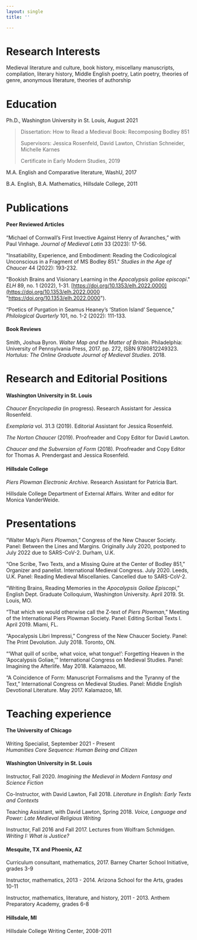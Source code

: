 ```yaml
---
layout: single
title: ''

---
```

# Research Interests

Medieval literature and culture, book history, miscellany manuscripts, compilation, literary history, Middle English poetry, Latin poetry, theories of genre, anonymous literature, theories of authorship

# Education

Ph.D., Washington University in St. Louis, August 2021

> Dissertation: How to Read a Medieval Book: Recomposing Bodley 851
>
> Supervisors: Jessica Rosenfeld, David Lawton, Christian Schneider, Michelle Karnes
>
> Certificate in Early Modern Studies, 2019

M.A. English and Comparative literature, WashU, 2017

B.A. English, B.A. Mathematics, Hillsdale College, 2011

# Publications

#### Peer Reviewed Articles

“Michael of Cornwall’s First Invective Against Henry of Avranches,” with Paul Vinhage. _Journal of Medieval Latin_ 33 (2023): 17-56.

"Insatiability, Experience, and Embodiment: Reading the Codicological Unconscious in a Fragment of MS Bodley 851." _Studies in the Age of Chaucer_ 44 (2022): 193-232.

"Bookish Brains and Visionary Learning in the _Apocalypsis goliae episcopi_." _ELH_ 89, no. 1 (2022), 1-31. [https://doi.org/10.1353/elh.2022.0000](https://doi.org/10.1353/elh.2022.0000 "https://doi.org/10.1353/elh.2022.0000").

“Poetics of Purgation in Seamus Heaney’s ‘Station Island’ Sequence,” _Philological Quarterly_ 101, no. 1-2 (2022): 111-133.

#### Book Reviews

Smith, Joshua Byron. _Walter Map and the Matter of Britain_. Philadelphia: University of Pennsylvania Press, 2017. pp. 272, ISBN 9780812249323.
_Hortulus: The Online Graduate Journal of Medieval Studies_. 2018.

# Research and Editorial Positions

#### Washington University in St. Louis

_Chaucer Encyclopedia_ (in progress). Research Assistant for Jessica Rosenfeld.

_Exemplaria_ vol. 31.3 (2019). Editorial Assistant for Jessica Rosenfeld.

_The Norton Chaucer_ (2019). Proofreader and Copy Editor for David Lawton.

_Chaucer and the Subversion of Form_ (2018). Proofreader and Copy Editor for Thomas A. Prendergast and Jessica Rosenfeld.

#### Hillsdale College

_Piers Plowman Electronic Archive_. Research Assistant for Patricia Bart.

Hillsdale College Department of External Affairs. Writer and editor for Monica VanderWeide.

# Presentations

“Walter Map’s _Piers Plowman_,”
Congress of the New Chaucer Society. Panel: Between the Lines and Margins. Originally July 2020, postponed to July 2022 due to SARS-CoV-2. Durham, U.K.

“One Scribe, Two Texts, and a Missing Quire at the Center of Bodley 851,”
Organizer and panelist. International Medieval Congress. July 2020. Leeds, U.K.
Panel: Reading Medieval Miscellanies. Cancelled due to SARS-CoV-2.

“Writing Brains, Reading Memories in the _Apocalypsis Goliae Episcopi_,”
English Dept. Graduate Colloquium, Washington University. April 2019. St. Louis, MO.

“That which we would otherwise call the Z-text of _Piers Plowman_,”
Meeting of the International Piers Plowman Society. Panel: Editing Scribal Texts I. April 2019. Miami, FL.

“Apocalypsis Libri Impressi,”
Congress of the New Chaucer Society. Panel: The Print Devolution. July 2018. Toronto, ON.

“‘What quill of scribe, what voice, what tongue!’: Forgetting Heaven in the ‘Apocalypsis Goliae,’”
International Congress on Medieval Studies. Panel: Imagining the Afterlife. May 2018. Kalamazoo, MI.

“A Coincidence of Form: Manuscript Formalisms and the Tyranny of the Text,”
International Congress on Medieval Studies. Panel: Middle English Devotional Literature. May 2017. Kalamazoo, MI.

# Teaching experience

#### The University of Chicago

Writing Specialist, September 2021 - Present  
_Humanities Core Sequence: Human Being and Citizen_

#### Washington University in St. Louis

Instructor, Fall 2020.
_Imagining the Medieval in Modern Fantasy and Science Fiction_

Co-Instructor, with David Lawton, Fall 2018.
_Literature in English: Early Texts and Contexts_

Teaching Assistant, with David Lawton, Spring 2018.
_Voice, Language and Power: Late Medieval Religious Writing_

Instructor, Fall 2016 and Fall 2017. Lectures from Wolfram Schmidgen. _Writing I: What is Justice?_

#### Mesquite, TX and Phoenix, AZ

Curriculum consultant, mathematics, 2017.
Barney Charter School Initiative, grades 3-9

Instructor, mathematics, 2013 - 2014.
Arizona School for the Arts, grades 10-11

Instructor, mathematics, literature, and history, 2011 - 2013.
Anthem Preparatory Academy, grades 6-8

#### Hillsdale, MI

Hillsdale College Writing Center, 2008-2011